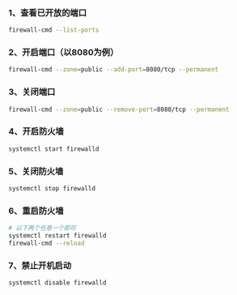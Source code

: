 ### 1、查看已开放的端口
```bash
firewall-cmd --list-ports
```


### 2、开启端口（以8080为例）
```bash
firewall-cmd --zone=public --add-port=8080/tcp --permanent
```

### 3、关闭端口
```bash
firewall-cmd --zone=public --remove-port=8080/tcp --permanent 
```

### 4、开启防火墙
```bash
systemctl start firewalld
```

### 5、关闭防火墙
```bash
systemctl stop firewalld
```

### 6、重启防火墙
```bash
# 以下两个任意一个即可
systemctl restart firewalld
firewall-cmd --reload
```

### 7、禁止开机启动
```bash
systemctl disable firewalld
```